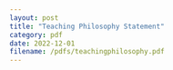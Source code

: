 ```yaml
---
layout: post
title: "Teaching Philosophy Statement"
category: pdf
date: 2022-12-01
filename: /pdfs/teachingphilosophy.pdf
---
```


